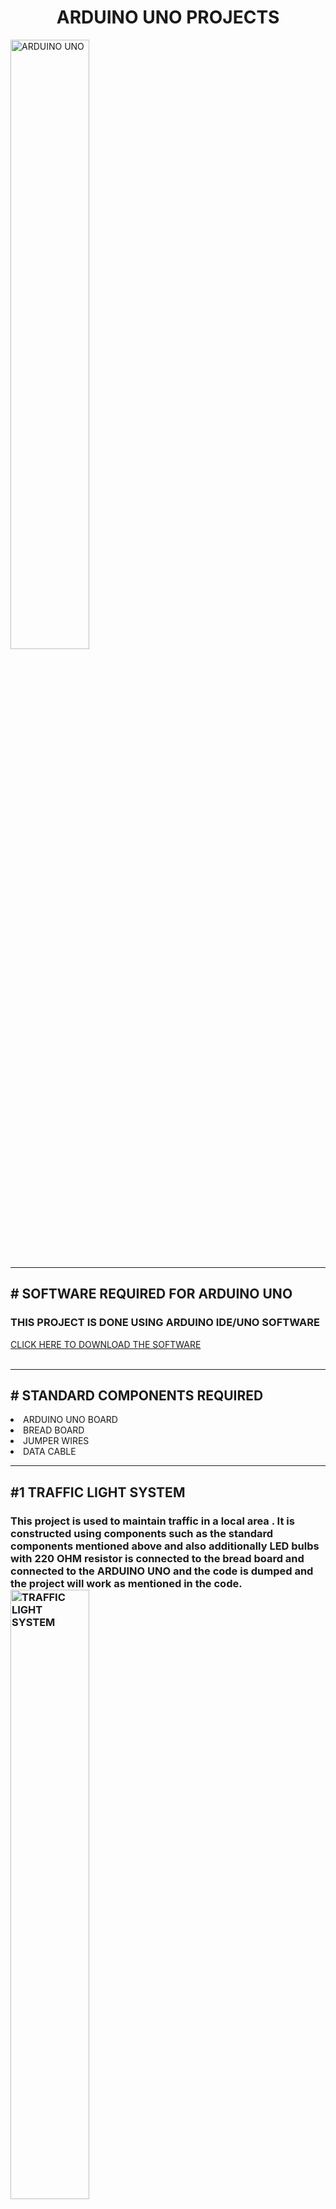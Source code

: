 
 
 <h1 style="text-align: center;">ARDUINO UNO PROJECTS</h1>
 
<img src="https://github.com/sms32/ARDUINO-UNO-PROJECTS/assets/153702953/013eb9c0-f9e2-4881-ac73-2ca4abb2e638" alt="ARDUINO UNO"  width="50%">
<hr>
 <h2># SOFTWARE REQUIRED FOR ARDUINO UNO</h2>
    <h3>THIS PROJECT IS DONE USING ARDUINO IDE/UNO SOFTWARE</h3>
<a href="https://www.arduino.cc/en/software" target="_blank">CLICK HERE TO DOWNLOAD THE SOFTWARE</a>
    <br><br>
    <hr>
       <h2># STANDARD COMPONENTS REQUIRED</h2>
    <li>
       ARDUINO UNO BOARD
    </li>
    <li>
        BREAD BOARD
     </li>
     <li>
        JUMPER WIRES
     </li>
     <li>
        DATA CABLE
     </li><hr>
    <h2>#1  TRAFFIC LIGHT SYSTEM</h2>
    <h3>This project is used to maintain traffic in a local area . It is constructed using components such as 
        the standard components mentioned above and also additionally LED bulbs with 220 OHM resistor is connected to the bread board and connected to the ARDUINO UNO and the code is dumped and the project will work as mentioned in the code.<br>
<img src="https://github.com/sms32/ARDUINO-UNO-PROJECTS/assets/153702953/7f2bf323-0699-4816-9d14-2f0d83701805" alt="TRAFFIC LIGHT SYSTEM" width="50%">
    </h3>
    <br>
     <h2>#2  MOVEMENT DETECTION USING PIR SENSOR </h2>
    <h3>This project is used to detect the motion of a person or object and prints the output as detected if any movement is detected . It is constructed using components such as 
        the standard components mentioned above and also additionally LED bulbs with 220 OHM resistor is connected to the bread board which glows when a movement is detected and PIR sensor which detects the movement  is also used and all of these are connected to the ARDUINO UNO and the code is dumped and the project will work as mentioned in the code.
     <br>
<img src="https://github.com/sms32/ARDUINO-UNO-PROJECTS/assets/153702953/b25a04b1-5c62-41a0-b862-d36dd8ae7142" alt="TRAFFIC LIGHT SYSTEM" width="50%">
    </h3>
    <br>
     <h2>#3  LM35 - TEMPERATURE MONITORING SYSTEM </h2>
    <h3>This project is used to analyse the temperature of the surrounding and display the temperature . It is constructed using components such as 
        the standard components mentioned above and also additionally LED bulbs with 220 OHM resistor is connected to the bread board which glows when the temperature is above 25 degree celsius and LM35 sensor is used to detect the temperature  and all of these are connected to the ARDUINO UNO and the code is dumped and the project will work as mentioned in the code.
     <br>
     <img src="https://github.com/sms32/ARDUINO-UNO-PROJECTS/assets/153702953/47058b9b-4ed7-46bc-b3aa-a1c67b699d80" alt="TRAFFIC LIGHT SYSTEM" width="50%">
    </h3>
    <br>
     <h2>#4  SOIL MOISTURE SENSOR </h2>
    <h3>This project is used to detect the moisture present in soil and display the level of moisture present . It is constructed using components such as 
        the standard components mentioned above and also additionally LED bulbs with 220 OHM resistor is connected to the bread board which glows when moisture present is above a desired level and SOIL MOISTURE sensor which detects the moisture is also used and a servo motor is used which opens and closes the bin and  all of these are connected to the ARDUINO UNO and the code is dumped and the project will work as mentioned in the code.
     <br>
     <img src="https://github.com/sms32/ARDUINO-UNO-PROJECTS/assets/153702953/d716a9f5-ea7b-4e3c-8f09-80388cd64f5c" alt="TRAFFIC LIGHT SYSTEM" width="50%">
    </h3>
    <br>
     <h2>#5  GARBAGE COLLECTION SYSTEM </h2>
    <h3>This project is used to collect garbage when the garbage is detected the dustbin or recycle bin will open and when no garbage is detected the bin will be closed . It is constructed using components such as 
        the standard components mentioned above and also additionally LED bulbs with 220 OHM resistor is connected to the bread board which glows when a garbage is detected and ULTRASONIC sensor which detects the distance of a garbage and the dustbin/recycle bin  is also used and all of these are connected to the ARDUINO UNO and the code is dumped and the project will work as mentioned in the code.
      <br>
     <img src="https://github.com/sms32/ARDUINO-UNO-PROJECTS/assets/153702953/d619c233-4023-45df-bb3b-3f771a2c84ab" alt="TRAFFIC LIGHT SYSTEM" width="50%">
     <br>
     <a href="https://wokwi.com/projects/390005390030647297" target="_blank">CHECK WORKING MODEL</a>
    </h3>
    <br>
    <h1><b>NOTE : UPCOMING PROJECT </b></h1>
     <h2>#6  SMART HOME AUTOMATION </h2>
    <h3>This project is used to detect the moisture present in soil and with certain condition/situations and if nescessary it will turn on the sprinkler to moisturize the soil. It is constructed using components such as 
        the standard components mentioned above and also additionally LED bulbs with 220 OHM resistor is connected to the bread board which glows when moisture present is below a desired level and SOIL MOISTURE sensor which detects the moisture and PIR sensor to detect if anyone is there on the field and LM35 sensor to check the moisture present in Air for possibility of raining amd ultrasonic sensor to check if any obstacle is disturbing the field and a servo motor is used which turns on and off the sprinkler and  all of these are connected to the ARDUINO UNO and the code is dumped and the project will work as mentioned in the code.
     <br>
     <img src="https://github.com/sms32/ARDUINO-UNO-PROJECTS/assets/153702953/f7cca2d2-341c-4841-9d2f-078effca5a16" alt="TRAFFIC LIGHT SYSTEM" width="50%">
    </h3>

